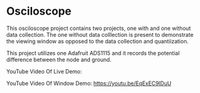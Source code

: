 # Osciloscope

This osciloscope project contains two projects, one with and one without data collection. 
The one without data colllection is present to demonstrate the viewing window as opposed to the data collection and quantiization.

This project utilizes one Adafruit ADS1115 and it records the potential difference between the node and ground.

YouTube Video Of Live Demo: 

YouTube Video Of Window Demo: https://youtu.be/EqExEC9IDuU
